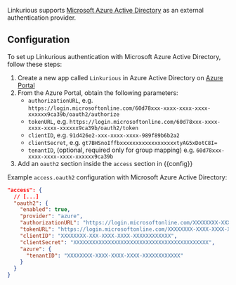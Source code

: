 Linkurious supports [Microsoft Azure Active Directory](https://docs.microsoft.com/en-us/azure/active-directory/active-directory-whatis)
as an external authentication provider.

## Configuration

To set up Linkurious authentication with Microsoft Azure Active Directory, follow these steps:

1. Create a new app called `Linkurious` in Azure Active Directory on [Azure Portal](https://portal.azure.com)
2. From the Azure Portal, obtain the following parameters:
   - `authorizationURL`, e.g. `https://login.microsoftonline.com/60d78xxx-xxxx-xxxx-xxxx-xxxxxx9ca39b/oauth2/authorize`
   - `tokenURL`, e.g. `https://login.microsoftonline.com/60d78xxx-xxxx-xxxx-xxxx-xxxxxx9ca39b/oauth2/token`
   - `clientID`, e.g. `91d426e2-xxx-xxxx-xxxx-989f89b6b2a2`
   - `clientSecret`, e.g. `gt7BHSnoIffbxxxxxxxxxxxxxxxxxxtyAG5xDotC8I=`
   - `tenantID`, (optional, required only for group mapping) e.g. `60d78xxx-xxxx-xxxx-xxxx-xxxxxx9ca39b`
3. Add an `oauth2` section inside the `access` section in {{config}}

Example `access.oauth2` configuration with Microsoft Azure Active Directory:

```json
"access": {
  // [...]
  "oauth2": {
    "enabled": true,
    "provider": "azure",
    "authorizationURL": "https://login.microsoftonline.com/XXXXXXXX-XXXX-XXXX-XXXX-XXXXXXXXXXXX/oauth2/authorize",
    "tokenURL": "https://login.microsoftonline.com/XXXXXXXX-XXXX-XXXX-XXXX-XXXXXXXXXXXX/oauth2/token",
    "clientID": "XXXXXXXX-XXX-XXXX-XXXX-XXXXXXXXXXXX",
    "clientSecret": "XXXXXXXXXXXXXXXXXXXXXXXXXXXXXXXXXXXXXXXXXXX",
    "azure": {
      "tenantID": "XXXXXXXX-XXXX-XXXX-XXXX-XXXXXXXXXXXX"
    }
  }
}
```
